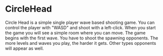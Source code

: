 # CircleHead
Circle Head is a simple single player wave based shooting game.
You can control the player with "WASD" and shoot with a left-click.
When you start the game you will see a simple room where you can move.
The game begins with the first wave.
You have to shoot the spawning opponents. 
The more levels and waves you play, the harder it gets.
Other types opponents will appear as well.
